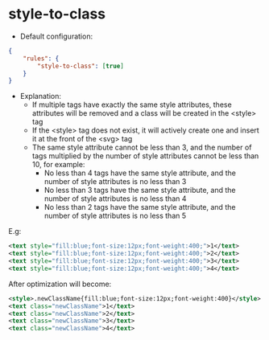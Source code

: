 # style-to-class

* Default configuration:
```json
{
	"rules": {
		"style-to-class": [true]
	}
}
```
* Explanation:
	* If multiple tags have exactly the same style attributes, these attributes will be removed and a class will be created in the \<style> tag
	* If the \<style> tag does not exist, it will actively create one and insert it at the front of the \<svg> tag
	* The same style attribute cannot be less than 3, and the number of tags multiplied by the number of style attributes cannot be less than 10, for example:
		 * No less than 4 tags have the same style attribute, and the number of style attributes is no less than 3
		 * No less than 3 tags have the same style attribute, and the number of style attributes is no less than 4
		 * No less than 2 tags have the same style attribute, and the number of style attributes is no less than 5

E.g:
```xml
<text style="fill:blue;font-size:12px;font-weight:400;">1</text>
<text style="fill:blue;font-size:12px;font-weight:400;">2</text>
<text style="fill:blue;font-size:12px;font-weight:400;">3</text>
<text style="fill:blue;font-size:12px;font-weight:400;">4</text>
```

After optimization will become:
```xml
<style>.newClassName{fill:blue;font-size:12px;font-weight:400}</style>
<text class="newClassName">1</text>
<text class="newClassName">2</text>
<text class="newClassName">3</text>
<text class="newClassName">4</text>
```
